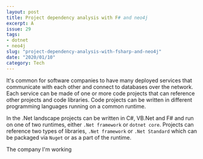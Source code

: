 ```yaml
---
layout: post
title: Project dependency analysis with F# and neo4j
excerpt: A 
issue: 29
tags: 
- dotnet
- neo4j
slug: "project-dependency-analysis-with-fsharp-and-neo4j"
date: "2020/01/10"
category: Tech
---
```


It's common for software companies to have many deployed services that communicate with each other and connect to databases over the network. Each service can be made of one or more code projects that can reference other projects and code libraries. Code projects can be written in different programming languages running on a common runtime.

In the .Net landscape projects can be written in C#, VB.Net and F# and run on one of two runtimes, either `.Net framework` or `dotnet core`. Projects can reference two types of libraries, `.Net framework` or `.Net Standard` which can be packaged via `Nuget` or as a part of the runtime.

The company I'm working 